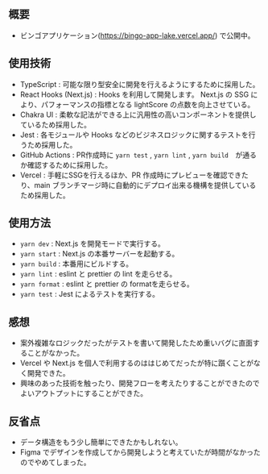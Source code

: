 ## 概要
- ビンゴアプリケーション(https://bingo-app-lake.vercel.app/) で公開中。

## 使用技術
- TypeScript : 可能な限り型安全に開発を行えるようにするために採用した。
- React Hooks (Next.js) : Hooks を利用して開発します。 Next.js の SSG により、パフォーマンスの指標となる lightScore の点数を向上させている。
- Chakra UI : 柔軟な記法ができる上に汎用性の高いコンポーネントを提供しているため採用した。
- Jest : 各モジュールや Hooks などのビジネスロジックに関するテストを行うため採用した。
- GitHub Actions : PR作成時に `yarn test` , `yarn lint` , `yarn build`　が通るか確認するために採用した。
- Vercel : 手軽にSSGを行えるほか、PR 作成時にプレビューを確認できたり、main ブランチマージ時に自動的にデプロイ出来る機構を提供しているため採用した。

## 使用方法
- `yarn dev` : Next.js を開発モードで実行する。
- `yarn start` :  Next.js の本番サーバーを起動する。
- `yarn build` : 本番用にビルドする。
- `yarn lint` : eslint と prettier の lint を走らせる。
- `yarn format` : eslint と prettier の formatを走らせる。
- `yarn test` : Jest によるテストを実行する。

## 感想
- 案外複雑なロジックだったがテストを書いて開発したため重いバグに直面することがなかった。
- Vercel や Next.js を個人で利用するのははじめてだったが特に躓くことがなく開発できた。
- 興味のあった技術を触ったり、開発フローを考えたりすることができたのでよいアウトプットにすることができた。

## 反省点
- データ構造をもう少し簡単にできたかもしれない。
- Figma でデザインを作成してから開発しようと考えていたが時間がなかったのでやめてしまった。
